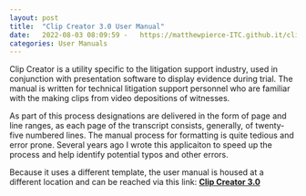 ```yaml
---
layout: post
title:  "Clip Creator 3.0 User Manual"
date:   2022-08-03 08:09:59 -   https://matthewpierce-ITC.github.it/clipcreatordocs
categories: User Manuals
---
```


Clip Creator is a utility specific to the litigation support industry, used in conjunction with presentation software to display evidence during trial.  The manual is written for technical litigation support personnel who are familiar with the making clips from video depositions of witnesses.

As part of this process designations are delivered in the form of page and line ranges, as each page of the transcript consists, generally, of twenty-five numbered lines.  The manual process for formatting is quite tedious and error prone.  Several years ago I wrote this applicaiton to speed up the process and help identify potential typos and other errors.

Because it uses a different template, the user manual is housed at a different location and can be reached via this link: **<a href="http://matthewpierce-itc.github.io/clipcreatordocs" target="_blank">Clip Creator 3.0</a>**